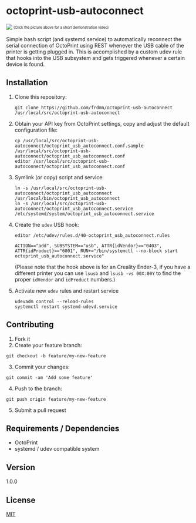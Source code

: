 # octoprint-usb-autoconnect

[![](https://up.frd.mn/nnTh5bQhjn.jpg)](https://up.frd.mn/21aibgyD15.mp4)
<sup><sub>(Click the picture above for a short demonstration video)</sup></sub>

Simple bash script (and systemd service) to automatically reconnect the serial connection of OctoPrint using REST whenever the USB cable of the printer is getting plugged in. This is accomplished by a custom udev rule that hooks into the USB subsystem and gets triggered whenever a certain device is found.

## Installation

1. Clone this repository:

    ```shell
    git clone https://github.com/frdmn/octoprint-usb-autoconnect /usr/local/src/octoprint-usb-autoconnect
    ```

2. Obtain your API key from OctoPrint settings, copy and adjust the default configuration file:

    ```shell
    cp /usr/local/src/octoprint-usb-autoconnect/octoprint_usb_autoconnect.conf.sample /usr/local/src/octoprint-usb-autoconnect/octoprint_usb_autoconnect.conf
    editor /usr/local/src/octoprint-usb-autoconnect/octoprint_usb_autoconnect.conf
    ``` 

3. Symlink (or copy) script and service:

    ```shell
    ln -s /usr/local/src/octoprint-usb-autoconnect/octoprint_usb_autoconnect /usr/local/bin/octoprint_usb_autoconnect
    ln -s /usr/local/src/octoprint-usb-autoconnect/octoprint_usb_autoconnect.service /etc/systemd/system/octoprint_usb_autoconnect.service
    ```

4. Create the `udev` USB hook:

    ```shell
    editor /etc/udev/rules.d/40-octoprint_usb_autoconnect.rules
    ```

    ```
    ACTION=="add", SUBSYSTEM=="usb", ATTR{idVendor}=="0403", ATTR{idProduct}=="6001", RUN+="/bin/systemctl --no-block start octoprint_usb_autoconnect.service"
    ```

    (Please note that the hook above is for an Creality Ender-3, if you have a different printer you can use `lsusb` and `lsusb -vs 00X:00Y` to find the proper `idVendor` and `idProduct` numbers.)

5. Activate new `udev` rules and restart service

    ```shell
    udevadm control --reload-rules
    systemctl restart systemd-udevd.service
    ```

## Contributing

1. Fork it
2. Create your feature branch:

```shell
git checkout -b feature/my-new-feature
```

3. Commit your changes:

```shell
git commit -am 'Add some feature'
```

4. Push to the branch:

```shell
git push origin feature/my-new-feature
```

5. Submit a pull request

## Requirements / Dependencies

* OctoPrint
* systemd / udev compatible system

## Version

1.0.0

## License

[MIT](LICENSE)
